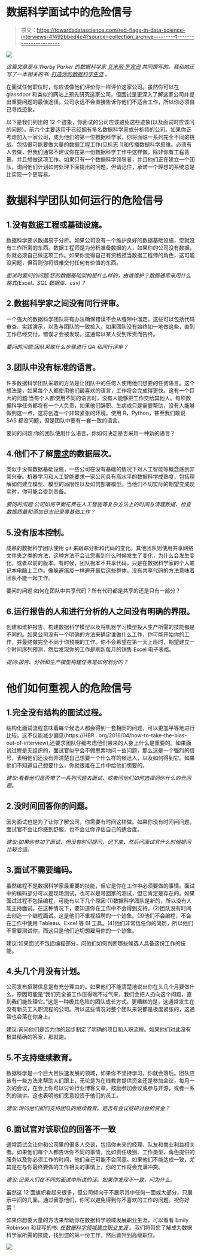 # 数据科学面试中的危险信号

> 原文：<https://towardsdatascience.com/red-flags-in-data-science-interviews-4f492bbed4c4?source=collection_archive---------1----------------------->

![](img/e70850cea243d40a194eacda61f5382f.png)

*这篇文章是与 Warby Parker 的数据科学家* [*艾米丽·罗宾逊*](http://hookedondata.org/) *共同撰写的。我和她还写了一本相关的书:* [*打造你的数据科学生涯*](http://bestbook.cool) *。*

在面试任何职位时，你应该像他们评价你一样评价这家公司。虽然你可以在 glassdoor 和类似的网站上预先研究这家公司，但面试是更深入了解这家公司并提出重要问题的最佳途径。公司永远不会直接告诉你他们不适合工作，所以你必须自己寻找迹象。

以下是我们列出的 12 个迹象，你面试的公司应该避免这些迹象(以及面试时应该问的问题)。前六个主要适用于已经拥有多名数据科学家或分析师的公司。如果你正考虑加入一家公司，成为他们的第一位数据科学家，你将面临一系列完全不同的挑战，包括很可能要做大量的数据工程工作(见标志 1)和传播数据科学思维。必须有人去做，但我们通常不建议你在第一份数据科学工作中这样做，除非你有工程背景，并且想做这项工作。如果只有一个数据科学领导者，并且他们正在建立一个团队，询问他们计划如何处理下面提出的问题，但请记住，承诺一个理想的系统总是比实现一个更容易。

# 数据科学团队如何运行的危险信号

## 1.没有数据工程或基础设施。

数据科学要求数据易于分析。如果公司没有一个维护良好的数据基础设施，您就没有工作所需的东西。数据工程师是为分析准备数据的人，如果你的公司没有数据，你就必须自己做这项工作。如果你觉得自己有资格担当数据工程师的角色，这可能没问题，但否则你将很难交付任何有价值的东西。

*面试时要问的问题:您的数据基础架构是什么样的，由谁维护？数据通常采用什么格式(Excel、SQL 数据库、csv)？*

## 2.数据科学家之间没有同行评审。

一个强大的数据科学团队将有办法确保错误不会从缝隙中溜走。这些可以包括代码审查、实践演示，以及与团队的一致检入。如果团队没有始终如一地做这些，直到工作已经交付，错误才会被发现，这通常以某人受到斥责而告终。

*要问的问题:团队采取什么步骤进行 QA 和同行评审？*

## 3.团队中没有标准的语言。

许多数据科学团队采取的方法是让团队中的任何人使用他们想要的任何语言。这个想法是，如果每个人都使用他们最喜欢的语言，工作将会完成得更快。这有一个巨大的问题:当每个人都使用不同的语言时，没有人能够把工作交给其他人。每项数据科学任务都将有一个人负责，如果他们辞职、生病或只是需要帮助，没有人能够做到这一点，这将创造一个非常紧张的环境。使用 R，Python，甚至我们敢说 SAS 都没问题，但是团队中要有一套一致的语言。

要问的问题:你的团队使用什么语言，你如何决定是否采用一种新的语言？

## 4.他们不了解[需求](https://hackernoon.com/the-ai-hierarchy-of-needs-18f111fcc007)的数据层次。

类似于没有数据基础设施，一些公司在没有基础的情况下对人工智能等概念感到非常兴奋。机器学习和人工智能要求一家公司具有高水平的数据科学成熟度，包括理解如何建立模型、模型的局限性以及如何部署模型。当他们不切实际的期望变成现实时，你可能会受到责备。

*要问的问题:公司如何平衡花费在人工智能等复杂方法上的时间与清理数据、检查数据质量和添加日志记录等基础工作？*

## 5.没有版本控制。

成熟的数据科学团队使用 git 来跟踪分析和代码的变化。其他团队则使用共享网络文件夹之类的方法，这种方法不会让您看到什么时候发生了变化，为什么会发生变化，或者以前的版本。有时候，团队根本不共享代码，只是在数据科学家的个人笔记本电脑上工作。像躲避瘟疫一样避开最后这些群体。没有共享代码的方法意味着团队不能一起工作。

要问的问题:如何在团队中共享代码？所有代码都是共享的还是只有一部分？

## 6.运行报告的人和进行分析的人之间没有明确的界限。

创建和维护报告、构建数据科学模型以及将机器学习模型投入生产所需的技能都是不同的。如果公司没有一个明确的方法来确定谁做什么工作，你可能开始你的工作，并最终做完全不同于你预期的工作。你不会希望在第一天上班时，期望建立一个时间序列预测，然后发现你的工作是刷新每月的销售 Excel 电子表格。

*提问:报告、分析和生产模型构建任务是如何划分的？*

# 他们如何重视人的危险信号

## 1.完全没有结构的面试过程。

结构化面试流程意味着每个候选人都会得到一套相同的问题，可以更加平等地进行比较。这不仅能减少偏见(https://HBR . org/2016/04/how-to-take-the-bias-out-of-interview),还要求团队仔细考虑他们带来的人身上什么是重要的。如果面试过程是无组织的，面试官似乎会不假思索地问一些问题，那么这是一个强烈的信号，表明他们还没有弄清楚自己想要一个什么样的候选人，以及如何得到它。如果他们不知道自己想要什么，你就很难在工作中给他们想要的。

*建议:看看他们是否带了一系列问题去面试，或者问他们如何选择问你什么的元问题。*

## 2.没时间回答你的问题。

因为面试也是为了让你了解公司，你需要有时间这样做。如果你没有时间问问题，面试官不会让你感到舒服，也不会让你评估自己的适合度。

*建议:如果你参加了面试，但没有时间提问，记下来，然后问面试官什么时候提问比较合适。*

## 3.面试不需要编码。

虽然编程不是数据科学家最重要的技能，但它是你在工作中必须要做的事情。面试中的编码部分可以是现场测试，也可以是带回家的测试，但它肯定是存在的。如果面试过程不包括编程，可能有以下几个原因:(1)数据科学团队是新的，所以没有人能主持面试。在这种情况下，要知道你在工作中不会得到支持。(2)团队没有时间去创造一个编程面试。这是他们不重视招聘的一个迹象。(3)他们不会编程，不会在工作中使用 Tableau、Excel 等 BI 工具。(4)他们非常信任你的简历，所以他们不需要测试你，而这只是他们迫切想雇用你的一个迹象。

建议:如果面试不包括编程部分，问他们如何判断哪些候选人具备这份工作的技能。

## 4.头几个月没有计划。

公司发布招聘信息是有充分理由的。如果他们不能清楚地说出你在头几个月要做什么，原因可能是“我们完全被工作压得喘不过气来，我们会把人扔向这个问题，直到我们能处理它。”这是一种极其危险的团队成长方式。更糟糕的是，这通常发生在没有新员工入职流程的公司。所以这些情况对整个团队来说都是极度紧张的，这通常也会落在你身上。

建议:询问他们是否为你的起步制定了明确的项目和入职流程。如果他们对此没有极其精确的答案，那就跑。

## 5.不支持继续教育。

数据科学是一个巨大且快速发展的领域，如果你不坚持学习，你就会落后。团队应该有一些方法来帮助人们跟上，无论是为在线教育提供资金还是参加会议，每月一次的会议，在会上你可以讨论行业博客文章，鼓励参加会议或参与开源，或者一系列的演讲。这也表明他们愿意投资于他们的员工。

*建议:询问他们如何支持团队的继续教育。是否有会议或研讨会的资金？*

## 6.面试官对该职位的回答不一致

通常面试会让你和公司里的很多人交谈，包括你未来的经理、队友和商业利益相关者。如果他们每个人都告诉你不同的事情，比如责任级别、工作类型、角色提供的服务以及你必须工作的时间，他们自己可能不会同意。如果他们不能达成一致，尤其是在与你最终要做的工作相关的事情上，你的工作将会充满冲突。

*建议:记录人们在不同的面试中所说的话。如果你发现不一致，问为什么。*

虽然这 12 面旗帜看起来很多，但公司倾向于不展示其中任何一面或大部分，只展示中间的几面。通过留意他们，你可以避免得到你不喜欢的工作的问题。祝你好运！

如果你想要大量的方法来帮助你在数据科学领域发展职业生涯，可以看看 Emily Robinson 和我写的书: [*在数据科学领域建立职业生涯*](http://bestbook.cool) 。我们将带您了解成为数据科学家所需的技能，找到您的第一份工作，然后晋升到高级职位。

[![](img/d46654ebc39b83c70db9ab00d0360818.png)](http://bestbook.cool)